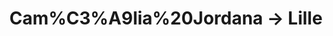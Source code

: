 ---
layout: live
title: "Cam%C3%A9lia%20Jordana &rarr; Lille"
number: 121
liveid: cam-lia-jordana-lille
videoid: WQ8e-Hp8puY
qui: Cam%C3%A9lia%20Jordana
ou: Lille
ip: 188.241.83.102
created_at: 2021-04-30T12:58:13.968Z
permalink: 121-cam-lia-jordana-lille
---